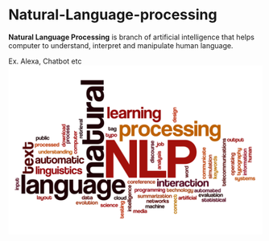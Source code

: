 # Natural-Language-processing

 **Natural Language Processing** is branch of artificial intelligence that helps computer to understand, interpret and manipulate human language.

 Ex. Alexa, Chatbot etc
 ![images.jpg](images/NLP-image.jpg)<br><br>
